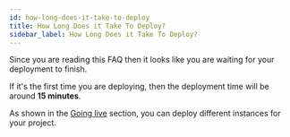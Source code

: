```yaml
---
id: how-long-does-it-take-to-deploy
title: How Long Does it Take To Deploy?
sidebar_label: How Long Does it Take To Deploy?
---
```


Since you are reading this FAQ then it looks like you are waiting for your deployment to finish. 

If it's the first time you are deploying, then the deployment time will be around **15 minutes**. 

As shown in the [Going live](<going-live>) section, you can deploy different instances for your project.